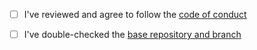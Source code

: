 <!-- Thank you for opening a pull request!

Please double-check that you've opened it against the correct fork and branch; for example, changes proposed to a work-in-progress StoryQuest within a team should target the base branch of the team's forked repository.

See the [base repository and branch] link below for more information.

Please describe your pull request changes below this line: -->





<!-- Replace the [ ] with [x] to check the following check boxes: -->

- [ ] I've reviewed and agree to follow the [code of conduct]
- [ ] I've double-checked the [base repository and branch]


<!-- Please do not edit this line or anything after it. -->

[code of conduct]: https://github.com/Endless-Access-Community/.github/blob/main/CODE_OF_CONDUCT.md

[base repository and branch]: https://docs.github.com/en/pull-requests/collaborating-with-pull-requests/proposing-changes-to-your-work-with-pull-requests/creating-a-pull-request#changing-the-branch-range-and-destination-repository

<!--
SPDX-FileCopyrightText: The Threadbare Authors
SPDX-License-Identifier: MPL-2.0
-->
